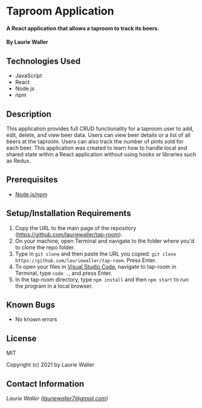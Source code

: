 # Taproom Application

#### A React application that allows a taproom to track its beers.

#### By **Laurie Waller**

## Technologies Used

* JavaScript
* React
* Node.js
* npm

## Description
This application provides full CRUD functionality for a taproom user to add, edit, delete, and view beer data. Users can view beer details or a list of all beers at the taproom. Users can also track the number of pints sold for each beer. This application was created to learn how to handle local and shared state within a React application without using hooks or libraries such as Redux. 

## Prerequisites

* [Node.js/npm](https://docs.npmjs.com/downloading-and-installing-node-js-and-npm)

## Setup/Installation Requirements

  1. Copy the URL to the main page of the repository (https://github.com/lauriewaller/tap-room).
  2. On your machine, open Terminal and navigate to the folder where you'd to clone the repo folder.
  3. Type in `git clone` and then paste the URL you copied: `git clone https://github.com/lauriewaller/tap-room`. Press Enter.
  4. To open your files in [Visual Studio Code](https://code.visualstudio.com/),
  navigate to tap-room in Terminal, type `code .`, and press Enter.
  5. In the tap-room directory, type `npm install` and then `npm start` to run the program in a local browser. 

## Known Bugs

* No known errors

## License

MIT

Copyright (c) 2021 by Laurie Waller

## Contact Information

_Laurie Waller (lauriewaller7@gmail.com)_
